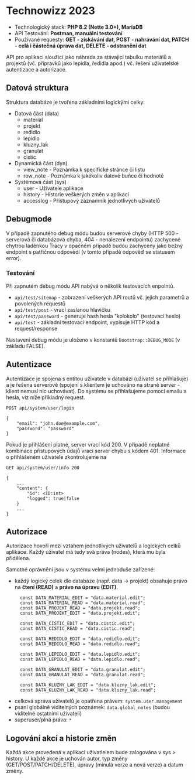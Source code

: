 # Technowizz 2023
- Technologický stack: **PHP 8.2 (Nette 3.0+), MariaDB**
- API Testování: **Postman, manuální testování**
- Používané requesty: **GET - získávání dat, POST - nahrávání dat, PATCH - celá i částečná úprava dat, DELETE - odstranění dat**

API pro aplikaci sloužicí jako náhrada za stávajicí tabulku materiálů a projektů (vč. přípravků jako lepidla, ředidla apod.) 
vč. řešení uživatelské autentizace a autorizace.

## Datová struktura
Struktura databáze je tvořena základními logickými celky:
- Datová část (data)
  - material
  - projekt
  - redidlo
  - lepidlo
  - kluzny_lak
  - granulat
  - cistic
- Dynamická část (dyn)
  - view_note - Poznámka k specifické stránce či listu
  - row_note - Poznámka k jakékoliv datové buňce či hodnotě
- Systémová část (sys)
  - user - Uživatele aplikace
  - history - Historie veškerých změn v aplikaci
  - accesslog - Přístupový záznamník jednotlivých uživatelů

## Debugmode
V případě zapnutého debug módu budou serverové chyby (HTTP 500 - serverová či databázová chyba, 404 - nenalezení endpointu) zachycené chytrou laděnkou Tracy 
v opačném případě budou zachyceny jako bežný endpoint s patřičnou odpovědí (v tomto případě odpověď se statusem error).

### Testování
Při zapnutém debug módu API nabývá o několik testovacích enpointů.
- `api/test/sitemap` - zobrazení veškerých API routů vč. jejich parametrů a povolených requestů
- `api/test/post` - vrací zaslanou hlavičku
- `api/test/password` - generuje hash hesla "kolokolo" (testovací heslo)
- `api/test` - základní testovací endpoint, vypisuje HTTP kód a request/response

Nastavení debug módu je uloženo v konstantě `Bootstrap::DEBUG_MODE` (v základu FALSE).

## Autentizace
Autentizace je spojena s entitou uživatele v databázi (uživatel se přihlašuje) a je řešena serverově (spojení s klientem je uchováno na straně server - klient nemusí nic uchovávat). 
Do systému se přihlašujeme pomocí emailu a hesla, viz níže příkladný request. 
```
POST api/system/user/login

{
    "email": "john.doe@example.com",
    "password": "password"
}
```
Pokud je přihlášení platné, server vrací kód 200. V případě neplatné kombinace přístupových údajů vrací server chybu s kódem 401. 
Informace o přihlášeném uživatele zkontrolujeme na
```
GET api/system/user/info 200

{
    ...
    "content": {
        "id": <ID:int>
        "logged": true|false
    }
    ...
}
```

## Autorizace
Autorizace hovoří mezi vztahem jednotlivých uživatelů a logických celků aplikace. 
Každý uživatel má tedy svá práva (nodes), která mu byla přidělena. 

Samotné oprávnění jsou v systému velmi jednoduše zařízené: 
- každý logický celek dle databáze (např. data -> projekt) obsahuje právo na **čtení (READ)** a **právo na úpravu (EDIT)**.
  ```
    const DATA_MATERIAL_EDIT = "data.material.edit";
    const DATA_MATERIAL_READ = "data.material.read";
    const DATA_PROJEKT_READ = "data.projekt.read";
    const DATA_PROJEKT_EDIT = "data.projekt.edit";

    const DATA_CISTIC_EDIT = "data.cistic.edit";
    const DATA_CISTIC_READ = "data.cistic.read";

    const DATA_REDIDLO_EDIT = "data.redidlo.edit";
    const DATA_REDIDLO_READ = "data.redidlo.read";

    const DATA_LEPIDLO_EDIT = "data.lepidlo.edit";
    const DATA_LEPIDLO_READ = "data.lepidlo.read";

    const DATA_GRANULAT_EDIT = "data.granulat.edit";
    const DATA_GRANULAT_READ = "data.granulat.read";

    const DATA_KLUZNY_LAK_EDIT = "data.kluzny_lak.edit";
    const DATA_KLUZNY_LAK_READ = "data.kluzny_lak.read";  
  ```
- celková správa uživatelů je opatřena právem: `system.user.management`
- psaní globálně viditelných poznámek: `data.global_notes` (budou viditelné ostatními uživateli)
- superuser/plná práva: `*`

## Logování akcí a historie změn
Každá akce provedená v aplikaci uživatlelem bude zalogována v sys > history. 
U každé akce je uchován autor, typ změny (GET/POST/PATCH/DELETE), úpravy (minulá verze a nová verze) a datum změny.
